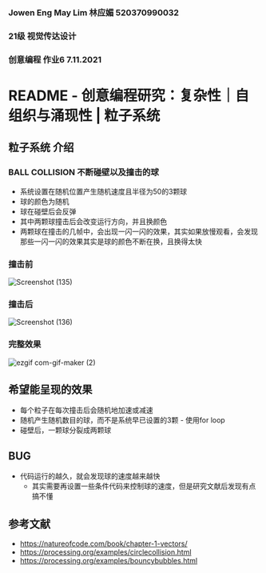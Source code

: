 ### Jowen Eng May Lim 林应媚 520370990032
### 21级 视觉传达设计
### 创意编程 作业6 7.11.2021
# README - 创意编程研究：复杂性｜自组织与涌现性 | 粒子系统

## 粒子系统 介绍
### BALL COLLISION 不断碰壁以及撞击的球
- 系统设置在随机位置产生随机速度且半径为50的3颗球
- 球的颜色为随机
- 球在碰壁后会反弹
- 其中两颗球撞击后会改变运行方向，并且换颜色
- 两颗球在撞击的几帧中，会出现一闪一闪的效果，其实如果放慢观看，会发现那些一闪一闪的效果其实是球的颜色不断在换，且换得太快

### 撞击前
![Screenshot (135)](https://user-images.githubusercontent.com/90959477/140645186-150ddfa1-2d17-42a7-aa77-16666b5a4b37.png)
### 撞击后
![Screenshot (136)](https://user-images.githubusercontent.com/90959477/140645189-f3012b46-ad29-4e85-8077-eeab77891c3b.png)
### 完整效果
![ezgif com-gif-maker (2)](https://user-images.githubusercontent.com/90959477/140645190-9fb36a46-4f39-46d6-a90c-e382d5f9b4a6.gif)

## 希望能呈现的效果
- 每个粒子在每次撞击后会随机地加速或减速
- 随机产生随机数目的球，而不是系统早已设置的3颗 - 使用for loop
- 碰壁后，一颗球分裂成两颗球

## BUG
- 代码运行的越久，就会发现球的速度越来越快 
    - 其实需要再设置一些条件代码来控制球的速度，但是研究文献后发现有点搞不懂

## 参考文献
- https://natureofcode.com/book/chapter-1-vectors/
- https://processing.org/examples/circlecollision.html
- https://processing.org/examples/bouncybubbles.html
